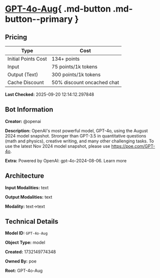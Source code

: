 # [GPT-4o-Aug](https://poe.com/GPT-4o-Aug){ .md-button .md-button--primary }

## Pricing

| Type | Cost |
|------|------|
| Initial Points Cost | 134+ points |
| Input | 75 points/1k tokens |
| Output (Text) | 300 points/1k tokens |
| Cache Discount | 50% discount oncached chat |

**Last Checked:** 2025-09-20 12:14:12.297848


## Bot Information

**Creator:** @openai

**Description:** OpenAI's most powerful model, GPT-4o, using the August 2024 model snapshot. Stronger than GPT-3.5 in quantitative questions (math and physics), creative writing, and many other challenging tasks. To use the latest Nov 2024 model snapshot, please use https://poe.com/GPT-4o.

**Extra:** Powered by OpenAI: gpt-4o-2024-08-06. Learn more


## Architecture

**Input Modalities:** text

**Output Modalities:** text

**Modality:** text->text


## Technical Details

**Model ID:** `GPT-4o-Aug`

**Object Type:** model

**Created:** 1732149774348

**Owned By:** poe

**Root:** GPT-4o-Aug
